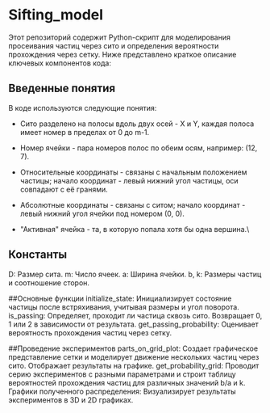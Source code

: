 # Sifting_model
Этот репозиторий содержит Python-скрипт для моделирования просеивания частиц через сито и определения вероятности прохождения через сетку. Ниже представлено краткое описание ключевых компонентов кода:

## Введенные понятия
В коде используются следующие понятия:
- Сито разделено на полосы вдоль двух осей - X и Y, каждая полоса имеет номер в пределах от 0 до m-1.  

- Номер ячейки - пара номеров полос по обеим осям, например: (12, 7).
- Относительные координаты - связаны с начальным положением частицы; начало координат - левый нижний угол частицы, оси совпадают с её гранями.
- Абсолютные координаты - связаны с ситом; начало координат - левый нижний угол ячейки под номером (0, 0).
- "Активная" ячейка - та, в которую попала хотя бы одна вершина.\

## Константы
D: Размер сита.
m: Число ячеек.
a: Ширина ячейки.
b, k: Размеры частиц и соотношение сторон.

##Основные функции
initialize_state: Инициализирует состояние частицы после встряхивания, учитывая размеры и угол поворота.
is_passing: Определяет, проходит ли частица сквозь сито. Возвращает 0, 1 или 2 в зависимости от результата.
get_passing_probability: Оценивает вероятность прохождения частиц через сетку.

##Проведение экспериментов
parts_on_grid_plot: Создает графическое представление сетки и моделирует движение нескольких частиц через сито. Отображает результаты на графике.
get_probability_grid: Проводит серию экспериментов с разными параметрами и строит таблицу вероятностей прохождения частиц для различных значений b/a и k.
Графики полученного распределения: Визуализирует результаты экспериментов в 3D и 2D графиках.
